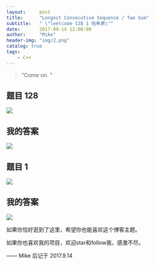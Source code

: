 ```yaml
---
layout:     post
title:      "Longest Consecutive Sequence / Two Sum"
subtitle:   " \"leetcode 128 1 哈希表\""
date:       2017-09-14 12:00:00
author:     "Mike"
header-img: "img/2.png"
catalog: true
tags:
    - C++
---
```


> “Come on. ”

## 题目 128
![](https://i.imgur.com/fNwfh1r.png)


## 我的答案
![](https://i.imgur.com/kqng8aW.png)

## 题目 1
![](https://i.imgur.com/QjXGVPI.png)

## 我的答案
![](https://i.imgur.com/MQ85Kr4.png)





如果你恰好逛到了这里，希望你也能喜欢这个博客主题。

如果你也喜欢我的项目，欢迎star和follow我，感激不尽。

—— Mike 后记于 2017.9.14